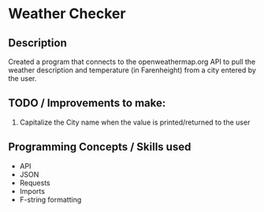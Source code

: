 # Weather Checker

## Description
Created a program that connects to the openweathermap.org API to pull the weather description and temperature (in Farenheight) from a city entered by the user.


## TODO / Improvements to make:
1. Capitalize the City name when the value is printed/returned to the user




## Programming Concepts / Skills used
- API
- JSON
- Requests
- Imports
- F-string formatting
  